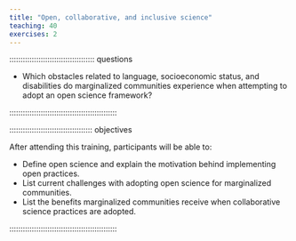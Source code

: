 ```yaml
---
title: "Open, collaborative, and inclusive science"
teaching: 40
exercises: 2
---
```


:::::::::::::::::::::::::::::::::::::: questions

- Which obstacles related to language, socioeconomic status, and disabilities do marginalized communities experience when attempting to adopt an open science framework?

::::::::::::::::::::::::::::::::::::::::::::::::

::::::::::::::::::::::::::::::::::::: objectives

After attending this training, participants will be able to:

- Define open science and explain the motivation behind implementing open practices.
- List current challenges with adopting open science for marginalized communities.
- List the benefits marginalized communities receive when collaborative science practices are adopted.

::::::::::::::::::::::::::::::::::::::::::::::::
